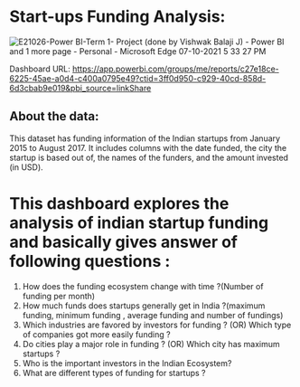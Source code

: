 # Start-ups Funding Analysis:

![E21026-Power BI-Term 1- Project (done by Vishwak Balaji J) - Power BI and 1 more page - Personal - Microsoft​ Edge 07-10-2021 5 33 27 PM](https://user-images.githubusercontent.com/80699916/136380771-6a818442-9273-4cd4-afcd-22425d739c2e.png)

Dashboard URL: https://app.powerbi.com/groups/me/reports/c27e18ce-6225-45ae-a0d4-c400a0795e49?ctid=3ff0d950-c929-40cd-858d-6d3cbab9e019&pbi_source=linkShare

## About the data:
This dataset has funding information of the Indian startups from January 2015 to August 2017. It includes columns with the date funded, the city the startup is based out of, the names of the funders, and the amount invested (in USD).

# This dashboard explores the analysis of indian startup funding and basically gives answer of following questions :

1. How does the funding ecosystem change with time ?(Number of funding per month)
2. How much funds does startups generally get in India ?(maximum funding, minimum funding , average funding and number of fundings)
3. Which industries are favored by investors for funding ? (OR) Which type of companies got more easily funding ?
4. Do cities play a major role in funding ? (OR) Which city has maximum startups ?
5. Who is the important investors in the Indian Ecosystem?
6. What are different types of funding for startups ?
